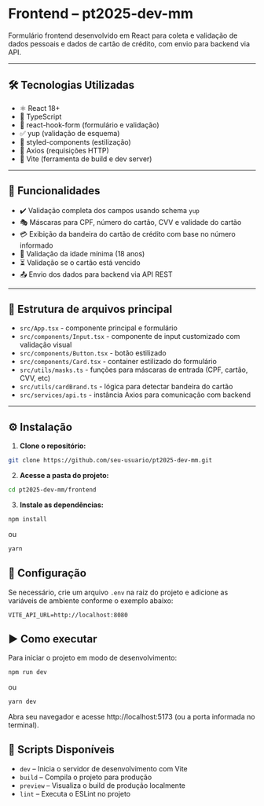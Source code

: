 # Frontend – pt2025-dev-mm

Formulário frontend desenvolvido em React para coleta e validação de dados pessoais e dados de cartão de crédito, com envio para backend via API.

---

## 🛠️ Tecnologias Utilizadas

- ⚛️ React 18+
- 📝 TypeScript
- 🧩 react-hook-form (formulário e validação)
- ✅ yup (validação de esquema)
- 🎨 styled-components (estilização)
- 📡 Axios (requisições HTTP)
- 🚀 Vite (ferramenta de build e dev server)

---

## 🎯 Funcionalidades

- ✔️ Validação completa dos campos usando schema `yup`
- 🎭 Máscaras para CPF, número do cartão, CVV e validade do cartão
- 💳 Exibição da bandeira do cartão de crédito com base no número informado
- 🔞 Validação da idade mínima (18 anos)
- ⏳ Validação se o cartão está vencido
- 📤 Envio dos dados para backend via API REST

---

## 📂 Estrutura de arquivos principal

- `src/App.tsx` - componente principal e formulário
- `src/components/Input.tsx` - componente de input customizado com validação visual
- `src/components/Button.tsx` - botão estilizado
- `src/components/Card.tsx` - container estilizado do formulário
- `src/utils/masks.ts` - funções para máscaras de entrada (CPF, cartão, CVV, etc)
- `src/utils/cardBrand.ts` - lógica para detectar bandeira do cartão
- `src/services/api.ts` - instância Axios para comunicação com backend

---

## ⚙️ Instalação

1. **Clone o repositório:**

```bash
git clone https://github.com/seu-usuario/pt2025-dev-mm.git
```

2. **Acesse a pasta do projeto:**

```bash
cd pt2025-dev-mm/frontend
```

3. **Instale as dependências:**

```bash
npm install
```

ou

```bash
yarn
```

## 🔧 Configuração

Se necessário, crie um arquivo `.env` na raiz do projeto e adicione as variáveis de ambiente conforme o exemplo abaixo:

```
VITE_API_URL=http://localhost:8080
```

## ▶️ Como executar

Para iniciar o projeto em modo de desenvolvimento:

```bash
npm run dev
```

ou

```bash
yarn dev
```

Abra seu navegador e acesse http://localhost:5173 (ou a porta informada no terminal).

## 📜 Scripts Disponíveis

- `dev` – Inicia o servidor de desenvolvimento com Vite
- `build` – Compila o projeto para produção
- `preview` – Visualiza o build de produção localmente
- `lint` – Executa o ESLint no projeto
